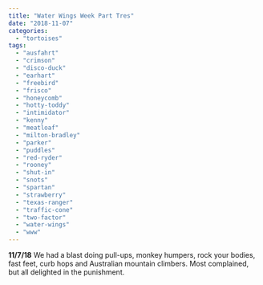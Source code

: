 ```yaml
---
title: "Water Wings Week Part Tres"
date: "2018-11-07"
categories: 
  - "tortoises"
tags: 
  - "ausfahrt"
  - "crimson"
  - "disco-duck"
  - "earhart"
  - "freebird"
  - "frisco"
  - "honeycomb"
  - "hotty-toddy"
  - "intimidator"
  - "kenny"
  - "meatloaf"
  - "milton-bradley"
  - "parker"
  - "puddles"
  - "red-ryder"
  - "rooney"
  - "shut-in"
  - "snots"
  - "spartan"
  - "strawberry"
  - "texas-ranger"
  - "traffic-cone"
  - "two-factor"
  - "water-wings"
  - "www"
---
```


**11/7/18** We had a blast doing pull-ups, monkey humpers, rock your bodies, fast feet, curb hops and Australian mountain climbers. Most complained, but all delighted in the punishment.
